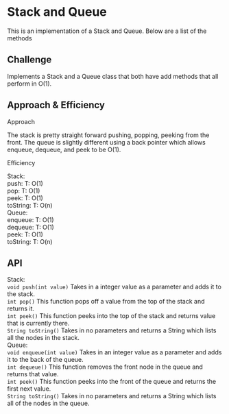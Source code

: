 # Stack and Queue

This is an implementation of a Stack and Queue.  Below are a list of the methods

## Challenge

Implements a Stack and a Queue class that both have add methods that all perform in O(1).

## Approach & Efficiency

Approach

The stack is pretty straight forward pushing, popping, peeking from the front.
The queue is slightly different using a back pointer which allows enqueue, dequeue, and peek to be O(1).

Efficiency  

Stack:\
push: T: O(1)\
pop: T: O(1)\
peek: T: O(1)\
toString: T: O(n)\
Queue:\
enqueue: T: O(1)\
dequeue: T: O(1)\
peek: T: O(1)\
toString: T: O(n)

## API
Stack:\
```void push(int value)``` Takes in a integer value as a parameter and adds it to the stack.\
```int pop()``` This function pops off a value from the top of the stack and returns it.\
```int peek()``` This function peeks into the top of the stack and returns value that is currently there.\
```String toString()``` Takes in no parameters and returns a String which lists all the nodes in the stack.\
Queue:\
```void enqueue(int value)``` Takes in an integer value as a parameter and adds it to the back of the queue.\
```int dequeue()``` This function removes the front node in the queue and returns that value.\
```int peek()``` This function peeks into the front of the queue and returns the first next value.\
```String toString()``` Takes in no parameters and returns a String which lists all of the nodes in the queue.
